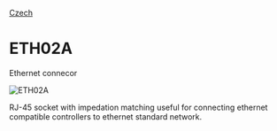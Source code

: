 
[Czech](./README.cs.md)
<!--- module --->
# ETH02A
<!--- Emodule --->

<!--- subtitle --->Ethernet connecor<!--- Esubtitle --->

![ETH02A](/doc/img/ETH02A_QRcode.png)

<!--- description --->RJ-45 socket with impedation matching useful for connecting ethernet compatible controllers to ethernet standard network.<!--- Edescription --->
            